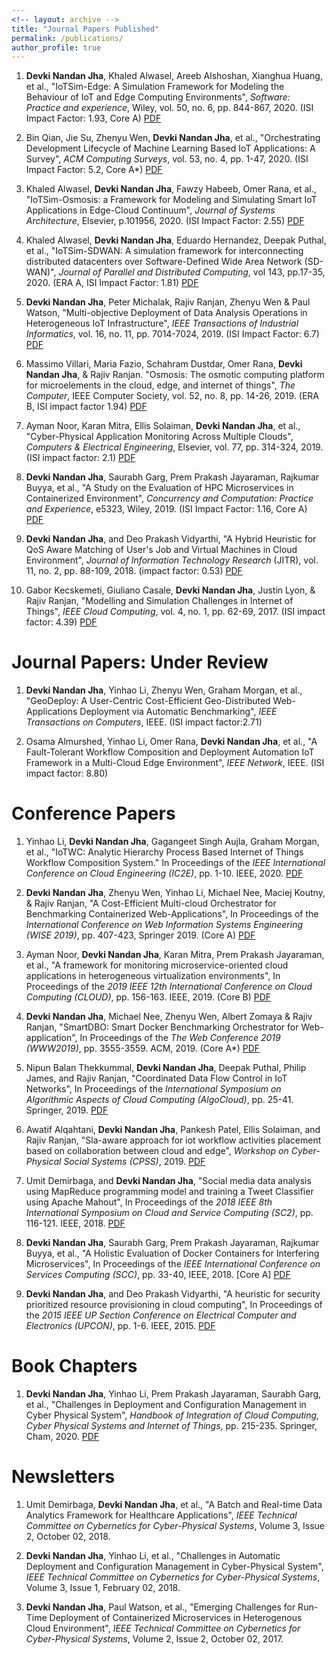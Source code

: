 ```yaml
---
<!-- layout: archive -->
title: "Journal Papers Published"
permalink: /publications/
author_profile: true
---
```


1. <b>Devki Nandan Jha</b>, Khaled Alwasel, Areeb Alshoshan, Xianghua Huang, et al., "IoTSim-Edge: A Simulation Framework for Modeling the Behaviour of IoT and Edge Computing Environments", <i>Software: Practice and experience</i>, Wiley, vol. 50, no. 6, pp. 844-867, 2020. (ISI Impact Factor: 1.93, Core A) [PDF](https://doi.org/10.1002/spe.2787)

2. Bin Qian, Jie Su, Zhenyu Wen, <b>Devki Nandan Jha</b>, et al., "Orchestrating Development Lifecycle of Machine Learning Based IoT Applications: A Survey", <i>ACM Computing Surveys</i>, vol. 53, no. 4, pp. 1-47, 2020. (ISI Impact Factor: 5.2, Core A*) [PDF](https://doi.org/10.1145/3398020)

3. Khaled Alwasel, <b>Devki Nandan Jha</b>, Fawzy Habeeb, Omer Rana, et al., "IoTSim-Osmosis: a Framework for Modeling and Simulating Smart IoT Applications in Edge-Cloud Continuum", <i>Journal of Systems Architecture</i>, Elsevier, p.101956, 2020. (ISI Impact Factor: 2.55) [PDF]()

4. Khaled Alwasel, <b>Devki Nandan Jha</b>, Eduardo Hernandez, Deepak Puthal, et al., "IoTSim-SDWAN: A simulation framework for interconnecting distributed datacenters over Software-Defined Wide Area Network (SD-WAN)", <i>Journal of Parallel and Distributed Computing</i>, vol 143, pp.17-35, 2020. (ERA A, ISI Impact Factor: 1.81) [PDF](https://doi.org/10.1016/j.jpdc.2020.04.006)

5. <b>Devki Nandan Jha</b>, Peter Michalak, Rajiv Ranjan, Zhenyu Wen & Paul Watson, "Multi-objective Deployment of Data Analysis Operations in Heterogeneous IoT Infrastructure", <i>IEEE Transactions of Industrial Informatics</i>, vol. 16, no. 11, pp. 7014-7024, 2019. (ISI Impact Factor: 6.7) [PDF](https://doi.org/10.1109/TII.2019.2961676) 

6. Massimo Villari, Maria Fazio, Schahram Dustdar, Omer Rana, <b>Devki Nandan Jha</b>, & Rajiv Ranjan. "Osmosis: The osmotic computing platform for microelements in the cloud, edge, and internet of things", <i>The Computer</i>, IEEE Computer Society, vol. 52, no. 8, pp. 14-26, 2019. (ERA B, ISI impact factor 1.94) [PDF](https://doi.org/10.1109/MC.2018.2888767)

7. Ayman Noor, Karan Mitra, Ellis Solaiman, <b>Devki Nandan Jha</b>, et al., "Cyber-Physical Application Monitoring Across Multiple Clouds", <i>Computers & Electrical Engineering</i>, Elsevier, vol. 77, pp. 314-324, 2019. (ISI impact factor: 2.1) [PDF](https://doi.org/10.1016/j.compeleceng.2019.06.007) 

8. <b>Devki Nandan Jha</b>, Saurabh Garg, Prem Prakash Jayaraman, Rajkumar Buyya, et al., "A Study on the Evaluation of HPC Microservices in Containerized Environment", <i>Concurrency and Computation: Practice and Experience</i>, e5323, Wiley, 2019. (ISI Impact Factor: 1.16, Core A) [PDF](https://doi.org/10.1002/cpe.5323) 

9. <b>Devki Nandan Jha</b>, and Deo Prakash Vidyarthi, "A Hybrid Heuristic for QoS Aware Matching of User's Job and Virtual Machines in Cloud Environment", <i>Journal of Information Technology Research</i> (JITR), vol. 11, no. 2, pp. 88-109, 2018. (impact factor: 0.53) [PDF]() 

10. Gabor Kecskemeti, Giuliano Casale, <b>Devki Nandan Jha</b>, Justin Lyon, & Rajiv Ranjan, "Modelling and Simulation Challenges in Internet of Things", <i>IEEE Cloud Computing</i>, vol. 4, no. 1, pp. 62-69, 2017. (ISI impact factor: 4.39) [PDF](https://doi.org/10.1109/MCC.2017.18)


Journal Papers: Under Review
======

1. <b>Devki Nandan Jha</b>, Yinhao Li, Zhenyu Wen, Graham Morgan, et al., "GeoDeploy: A User-Centric Cost-Efficient Geo-Distributed Web-Applications Deployment via Automatic Benchmarking", <i>IEEE Transactions on Computers</i>, IEEE. (ISI impact factor:2.71)

2. Osama Almurshed, Yinhao Li, Omer Rana, <b>Devki Nandan Jha</b>, et al., "A Fault-Tolerant Workflow Composition and Deployment Automation IoT Framework in a Multi-Cloud Edge Environment", <i>IEEE Network</i>, IEEE. (ISI impact factor: 8.80)

<!--
3. <b>Devki Nandan Jha</b>, Zhenghua Chen, Shudong Liu, Min Wu, et al., "Accuracy and Energy Aware Activity Recognition in IoT Environment", <i>IEEE Transactions on Sustainable Computing</i>, IEEE. 
4. <b>Devki Nandan Jha</b>, Graham Lenton, David Blundell, and David Wallom, "TPM-based privacy in public cloud: challenges and future perspective", <i>IEEE Wireless Communications</i>, IEEE. (ISI impact factor: 11.39)
-->


Conference Papers
======

1. Yinhao Li, <b>Devki Nandan Jha</b>, Gagangeet Singh Aujla, Graham Morgan, et al., "IoTWC: Analytic Hierarchy Process Based Internet of Things Workflow Composition System." In Proceedings of the <i>IEEE International Conference on Cloud Engineering (IC2E)</i>, pp. 1-10. IEEE, 2020. [PDF](https://doi.org/10.1109/IC2E48712.2020.00007)

2. <b>Devki Nandan Jha</b>, Zhenyu Wen, Yinhao Li, Michael Nee, Maciej Koutny, & Rajiv Ranjan, "A Cost-Efficient Multi-cloud Orchestrator for Benchmarking Containerized Web-Applications", In Proceedings of the <i>International Conference on Web Information Systems Engineering (WISE 2019)</i>, pp. 407-423, Springer 2019. (Core A) [PDF](https://doi.org/10.1007/978-3-030-34223-4_26)

3. Ayman Noor, <b>Devki Nandan Jha</b>, Karan Mitra, Prem Prakash Jayaraman, et al., "A framework for monitoring microservice-oriented cloud applications in heterogeneous virtualization environments", In Proceedings of the <i>2019 IEEE 12th International Conference on Cloud Computing (CLOUD)</i>, pp. 156-163. IEEE, 2019. (Core B) [PDF](https://doi.org/10.1109/CLOUD.2019.00035)

4. <b>Devki Nandan Jha</b>, Michael Nee, Zhenyu Wen, Albert Zomaya & Rajiv Ranjan, "SmartDBO: Smart Docker Benchmarking Orchestrator for Web-application", In Proceedings of the <i>The Web Conference 2019 (WWW2019)</i>, pp. 3555-3559. ACM, 2019. (Core A*) [PDF](https://doi.org/10.1145/3308558.3314137)

5. Nipun Balan Thekkummal, <b>Devki Nandan Jha</b>, Deepak Puthal, Philip James, and Rajiv Ranjan, "Coordinated Data Flow Control in IoT Networks", In Proceedings of the <i>International Symposium on Algorithmic Aspects of Cloud Computing (AlgoCloud)</i>, pp. 25-41. Springer, 2019. [PDF](https://doi.org/10.1007/978-3-030-58628-7_3)

20. Awatif Alqahtani, <b>Devki Nandan Jha</b>, Pankesh Patel, Ellis Solaiman, and Rajiv Ranjan, "Sla-aware approach for iot workflow activities placement based on collaboration between cloud and edge", <i>Workshop on Cyber-Physical Social Systems (CPSS)</i>, 2019. [PDF](https://eprint.ncl.ac.uk/file_store/production/261746/7C77583F-D262-4B8B-9965-38F1E22B3A14.pdf)

21. Umit Demirbaga, and <b>Devki Nandan Jha</b>, "Social media data analysis using MapReduce programming model and training a Tweet Classifier using Apache Mahout", In Proceedings of the <i>2018 IEEE 8th International Symposium on Cloud and Service Computing (SC2)</i>, pp. 116-121. IEEE, 2018. [PDF](https://doi.org/10.1109/SC2.2018.00024)

22. <b>Devki Nandan Jha</b>, Saurabh Garg, Prem Prakash Jayaraman, Rajkumar Buyya, et al., "A Holistic Evaluation of Docker Containers for Interfering Microservices", In Proceedings of the <i>IEEE International Conference on Services Computing (SCC)</i>, pp. 33-40, IEEE, 2018. [Core A] [PDF](https://doi.org/10.1109/SCC.2018.00012)

23. <b>Devki Nandan Jha</b>, and Deo Prakash Vidyarthi, "A heuristic for security prioritized resource provisioning in cloud computing", In Proceedings of the <i>2015 IEEE UP Section Conference on Electrical Computer and Electronics (UPCON)</i>, pp. 1-6. IEEE, 2015. [PDF](https://doi.org/10.1109/UPCON.2015.7456728)

Book Chapters
======

1. <b>Devki Nandan Jha</b>, Yinhao Li, Prem Prakash Jayaraman, Saurabh Garg, et al., "Challenges in Deployment and Configuration Management in Cyber Physical System", <i>Handbook of Integration of Cloud Computing, Cyber Physical Systems and Internet of Things</i>, pp. 215-235. Springer, Cham, 2020. [PDF](https://doi.org/10.1007/978-3-030-43795-4_9)

Newsletters
======

1. Umit Demirbaga, <b>Devki Nandan Jha</b>, et al., "A Batch and Real-time Data Analytics Framework for Healthcare Applications", <i>IEEE Technical Committee on Cybernetics for Cyber-Physical Systems</i>, Volume 3, Issue 2, October 02, 2018. 

2. <b>Devki Nandan Jha</b>, Yinhao Li, et al., "Challenges in Automatic Deployment and Configuration Management in Cyber-Physical System", <i>IEEE Technical Committee on Cybernetics for Cyber-Physical Systems</i>, Volume 3, Issue 1, February 02, 2018. 

3. <b>Devki Nandan Jha</b>, Paul Watson, et al., "Emerging Challenges for Run-Time Deployment of Containerized Microservices in Heterogenous Cloud Environment", <i>IEEE Technical Committee on Cybernetics for Cyber-Physical Systems</i>, Volume 2, Issue 2, October 02, 2017.

